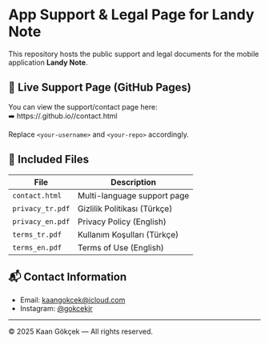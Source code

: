 # App Support & Legal Page for Landy Note

This repository hosts the public support and legal documents for the mobile application **Landy Note**.

## 🔗 Live Support Page (GitHub Pages)
You can view the support/contact page here:  
➡️ https://<your-username>.github.io/<your-repo>/contact.html

Replace `<your-username>` and `<your-repo>` accordingly.

## 📁 Included Files

| File              | Description                     |
|-------------------|---------------------------------|
| `contact.html`    | Multi-language support page     |
| `privacy_tr.pdf`  | Gizlilik Politikası (Türkçe)     |
| `privacy_en.pdf`  | Privacy Policy (English)        |
| `terms_tr.pdf`    | Kullanım Koşulları (Türkçe)      |
| `terms_en.pdf`    | Terms of Use (English)          |

## 📬 Contact Information

- Email: kaangokcek@icloud.com  
- Instagram: [@gokcekjr](https://www.instagram.com/gokcekjr/)

---

© 2025 Kaan Gökçek — All rights reserved.
